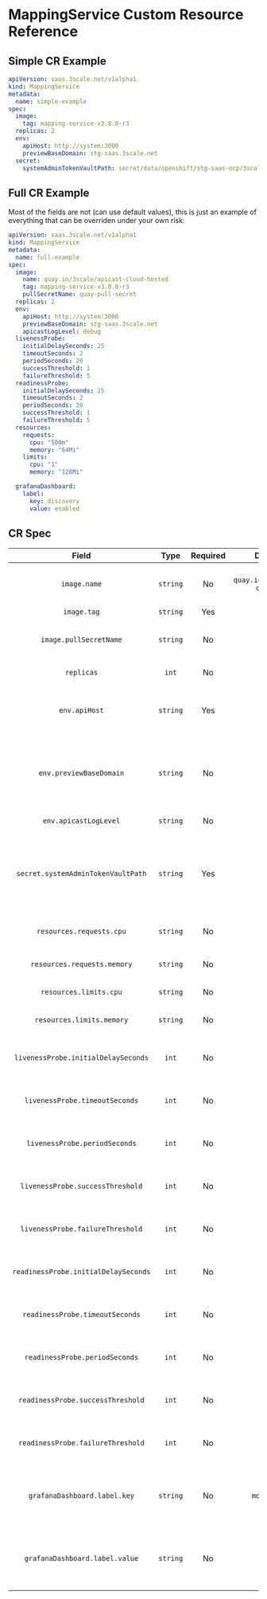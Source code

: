 # MappingService Custom Resource Reference

## Simple CR Example

```yaml
apiVersion: saas.3scale.net/v1alpha1
kind: MappingService
metadata:
  name: simple-example
spec:
  image:
    tag: mapping-service-v3.8.0-r3
  replicas: 2
  env:
    apiHost: http://system:3000
    previewBaseDomain: stg-saas.3scale.net
  secret:
    systemAdminTokenVaultPath: secret/data/openshift/stg-saas-ocp/3scale/mappingservice-system-master-access-token
```

## Full CR Example

Most of the fields are not (can use default values), this is just an example of everything that can be overriden under your own risk:

```yaml
apiVersion: saas.3scale.net/v1alpha1
kind: MappingService
metadata:
  name: full-example
spec:
  image:
    name: quay.io/3scale/apicast-cloud-hosted
    tag: mapping-service-v3.8.0-r3
    pullSecretName: quay-pull-secret
  replicas: 2
  env:
    apiHost: http://system:3000
    previewBaseDomain: stg-saas.3scale.net
    apicastLogLevel: debug
  livenessProbe:
    initialDelaySeconds: 25
    timeoutSeconds: 2
    periodSeconds: 20
    successThreshold: 1
    failureThreshold: 5
  readinessProbe:
    initialDelaySeconds: 25
    timeoutSeconds: 2
    periodSeconds: 20
    successThreshold: 1
    failureThreshold: 5
  resources:
    requests:
      cpu: "500m"
      memory: "64Mi"
    limits:
      cpu: "1"
      memory: "128Mi"

  grafanaDashboard:
    label:
      key: discovery
      value: enabled
```

## CR Spec

|              **Field**               | **Type** | **Required** |           **Default value**           |                        **Description**                         |
| :----------------------------------: | :------: | :----------: | :-----------------------------------: | :------------------------------------------------------------: |
|             `image.name`             | `string` |      No      | `quay.io/3scale/apicast-cloud-hosted` |                 Image name (docker repository)                 |
|             `image.tag`              | `string` |     Yes      |                   -                   |                           Image tag                            |
|        `image.pullSecretName`        | `string` |      No      |                   -                   |            Quay pull secret for private repository             |
|              `replicas`              |  `int`   |      No      |                  `1`                  |                       Number of replicas                       |
|            `env.apiHost`             | `string` |     Yes      |                   -                   |          System endpoint to fetch proxy configs from           |
|       `env.previewBaseDomain`        | `string` |      No      |                   -                   |      Base domain to replace the proxy configs base domain      |
|        `env.apicastLogLevel`         | `string` |      No      |                `warn`                 |                      Openresty log level                       |
|  `secret.systemAdminTokenVaultPath`  | `string` |     Yes      |                   -                   | Vault path with system's master access token secret definition |
|       `resources.requests.cpu`       | `string` |      No      |                `500m`                 |                     Override CPU requests                      |
|     `resources.requests.memory`      | `string` |      No      |                `64Mi`                 |                    Override Memory requests                    |
|        `resources.limits.cpu`        | `string` |      No      |                  `1`                  |                      Override CPU limits                       |
|      `resources.limits.memory`       | `string` |      No      |                `128Mi`                |                     Override Memory limits                     |
| `livenessProbe.initialDelaySeconds`  |  `int`   |      No      |                  `5`                  |           Override liveness initial delay (seconds)            |
|    `livenessProbe.timeoutSeconds`    |  `int`   |      No      |                  `5`                  |              Override liveness timeout (seconds)               |
|    `livenessProbe.periodSeconds`     |  `int`   |      No      |                 `10`                  |               Override liveness period (seconds)               |
|   `livenessProbe.successThreshold`   |  `int`   |      No      |                  `1`                  |              Override liveness success threshold               |
|   `livenessProbe.failureThreshold`   |  `int`   |      No      |                  `3`                  |              Override liveness failure threshold               |
| `readinessProbe.initialDelaySeconds` |  `int`   |      No      |                  `5`                  |           Override readiness initial delay (seconds)           |
|   `readinessProbe.timeoutSeconds`    |  `int`   |      No      |                  `5`                  |              Override readiness timeout (seconds)              |
|    `readinessProbe.periodSeconds`    |  `int`   |      No      |                 `30`                  |              Override readiness period (seconds)               |
|  `readinessProbe.successThreshold`   |  `int`   |      No      |                  `1`                  |              Override readiness success threshold              |
|  `readinessProbe.failureThreshold`   |  `int`   |      No      |                  `3`                  |              Override readiness failure threshold              |
|     `grafanaDashboard.label.key`     | `string` |      No      |           `monitoring-key`            |  Label `key` used by grafana-operator for dashboard discovery  |
|    `grafanaDashboard.label.value`    | `string` |      No      |             `middleware`              | Label `value` used by grafana-operator for dashboard discovery |
